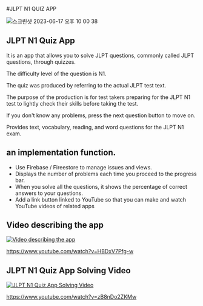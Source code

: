#JLPT N1 QUIZ APP

![스크린샷 2023-06-17 오후 10 00 38](https://github.com/Jamminssssss/JLPT-N1-NEW/assets/91593937/862342a5-79e6-4f9c-972e-9a5ead3951c5)


## JLPT N1 Quiz App

It is an app that allows you to solve JLPT questions, commonly called JLPT questions, through quizzes.

The difficulty level of the question is N1.

The quiz was produced by referring to the actual JLPT test text.

The purpose of the production is for test takers preparing for the JLPT N1 test to lightly check their skills before taking the test.

If you don't know any problems, press the next question button to move on.

Provides text, vocabulary, reading, and word questions for the JLPT N1 exam.

## an implementation function.

- Use Firebase / Fireestore to manage issues and views.
- Displays the number of problems each time you proceed to the progress bar.
- When you solve all the questions, it shows the percentage of correct answers to your questions.
- Add a link button linked to YouTube so that you can make and watch YouTube videos of related apps

## Video describing the app

[![Video describing the app](http://img.youtube.com/vi/HBDxV7Pfg-w/0.jpg)](https://youtu.be/HBDxV7Pfg-w?t=0s) 


https://www.youtube.com/watch?v=HBDxV7Pfg-w

## JLPT N1 Quiz App Solving Video

[![JLPT N1 Quiz App Solving Video](http://img.youtube.com/vi/zB8nDo2ZKMw/0.jpg)](https://youtu.be/zB8nDo2ZKMw?t=0s) 

https://www.youtube.com/watch?v=zB8nDo2ZKMw
